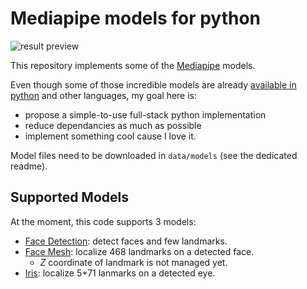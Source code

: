 # Mediapipe models for python

![result preview](https://i.ibb.co/N1d6FRD/test-result.png)

This repository implements some of the [Mediapipe](https://mediapipe.dev/) models.

Even though some of those incredible models are already [available in python](https://github.com/google/mediapipe) and other languages, my goal here is:

- propose a simple-to-use full-stack python implementation
- reduce dependancies as much as possible
- implement something cool cause I love it.

Model files need to be downloaded in `data/models` (see the dedicated readme).

## Supported Models

At the moment, this code supports 3 models:

- [Face Detection](https://drive.google.com/file/d/1f39lSzU5Oq-j_OXgS67KfN5wNsoeAZ4V/view): detect faces and few landmarks.
- [Face Mesh](https://drive.google.com/file/d/1QvwWNfFoweGVjsXF3DXzcrCnz-mx-Lha/view): localize 468 landmarks on a detected face.
    - *Z* coordinate of landmark is not managed yet.
- [Iris](https://drive.google.com/file/d/1bsWbokp9AklH2ANjCfmjqEzzxO1CNbMu/view): localize 5+71 lanmarks on a detected eye.

